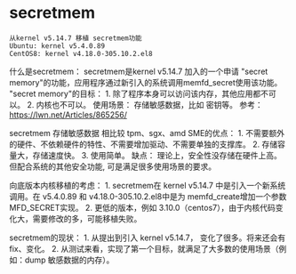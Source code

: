 # secretmem
	从kernel v5.14.7 移植 secretmem功能 
	Ubuntu: kernel v5.4.0.89 
	CentOS8: kernel v4.18.0-305.10.2.el8

什么是secretmem：
       secretmem是kernel v5.14.7 加入的一个申请 "secret memory"的功能，应用程序通过新引入的系统调用memfd_secret使用该功能。
       "secret memory"的目标： 1. 除了程序本身可以访问该内存，其他应用都不可以。
                                   2. 内核也不可以。
        使用场景： 存储敏感数据，比如 密钥等。
        参考：https://lwn.net/Articles/865256/

secretmem 存储敏感数据 相比较 tpm、sgx、amd SME的优点：
        1. 不需要额外的硬件、不依赖硬件的特性、不需要增加驱动、不需要单独的支撑库。
        2. 存储容量大，存储速度快。
        3. 使用简单。
        缺点： 理论上，安全性没存储在硬件上高。但配合系统的其他安全功能, 可是满足很多使用场景的要求。

向底版本内核移植的考虑：
        1. secretmem在 kernel v5.14.7 中是引入一个新系统调用。在 v5.4.0.89 和 v4.18.0-305.10.2.el8中是为 memfd_create增加一个参数MFD_SECRET实现。
         2. 更低的版本，例如 3.10.0（centos7），由于内核代码变化大，需要修改的多，可能移植失败。

secretmem的现状：
         1. 从提出到引入 kernel v5.14.7， 变化了很多。将来还会有fix、变化。
         2. 从测试来看，实现了第一个目标，就满足了大多数的使用场景（例如：dump 敏感数据的内存）。
        






